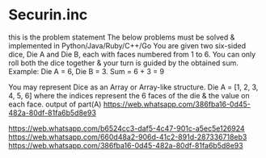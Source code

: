# Securin.inc

this is the problem statement
The below problems must be solved & implemented in Python/Java/Ruby/C++/Go
You are given two six-sided dice, Die A and Die B, each with faces numbered from 1 to
6.
You can only roll both the dice together & your turn is guided by the obtained sum.
Example: Die A = 6, Die B = 3. Sum = 6 + 3 = 9

You may represent Dice as an Array or Array-like structure.
Die A = [1, 2, 3, 4, 5, 6] where the indices represent the 6 faces of the die & the value on
each face.
output of  part(A) 
https://web.whatsapp.com/386fba16-0d45-482a-80df-81fa6b5d8e93

https://web.whatsapp.com/b6524cc3-daf5-4c47-901c-a5ec5e126924
https://web.whatsapp.com/660d48a2-906d-41c2-891d-287336718eb3
https://web.whatsapp.com/386fba16-0d45-482a-80df-81fa6b5d8e93
